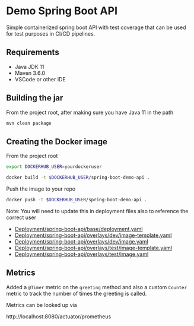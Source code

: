# Demo Spring Boot API

Simple containerized spring boot API with test coverage that can be used for 
test purposes in CI/CD pipelines.

## Requirements

- Java JDK 11
- Maven 3.6.0
- VSCode or other IDE

## Building the jar

From the project root, after making sure you have Java 11 in the path

```bash
mvn clean package
```

## Creating the Docker image

From the project root

```bash
export DOCKERHUB_USER=yourdockeruser
```

```bash
docker build -t $DOCKERHUB_USER/spring-boot-demo-api .
```

Push the image to your repo

```bash
docker push -t $DOCKERHUB_USER/spring-boot-demo-api .
```

Note: You will need to update this in deployment files also to reference the correct user

- [Deployment/spring-boot-api/base/deployment.yaml](./Deployment/spring-boot-api/base/deployment.yaml)
- [Deployment/spring-boot-api/overlays/dev/image-template.yaml](./Deployment/spring-boot-api/overlays/dev/image-template.yaml)
- [Deployment/spring-boot-api/overlays/dev/image.yaml](./Deployment/spring-boot-api/overlays/dev/image.yaml)
- [Deployment/spring-boot-api/overlays/test/image-template.yaml](Deployment/spring-boot-api/overlays/test/image-template.yaml)
- [Deployment/spring-boot-api/overlays/test/image.yaml](Deployment/spring-boot-api/overlays/test/image.yaml)

## Metrics

Added a `@Timer` metric on the `greeting` method and also a custom `Counter` metric to 
track the number of times the greeting is called.

Metrics can be looked up via

http://localhost:8080/actuator/prometheus

